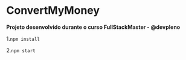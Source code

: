 # ConvertMyMoney

**Projeto desenvolvido durante o curso FullStackMaster - @devpleno**

1.```npm install```

2.```npm start```
